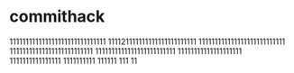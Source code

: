 # commithack
111111111111111111111111111111
111121111111111111111111111
111111111111111111111111111
11111111111111111111111111
1111111111111111111111111
11111111111111111111
1111111111111111
1111111111
111111
111
11
